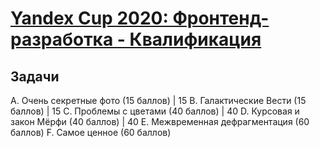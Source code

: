# [Yandex Cup 2020: Фронтенд-разработка - Квалификация](https://contest.yandex.ru/yacup_fe/contest/20977/enter/)

## Задачи

A. Очень секретные фото (15 баллов) | 15
B. Галактические Вести (15 баллов) | 15
C. Проблемы с цветами (40 баллов) | 40
D. Курсовая и закон Мёрфи (40 баллов) | 40
E. Межвременная дефрагментация (60 баллов)
F. Самое ценное (60 баллов)